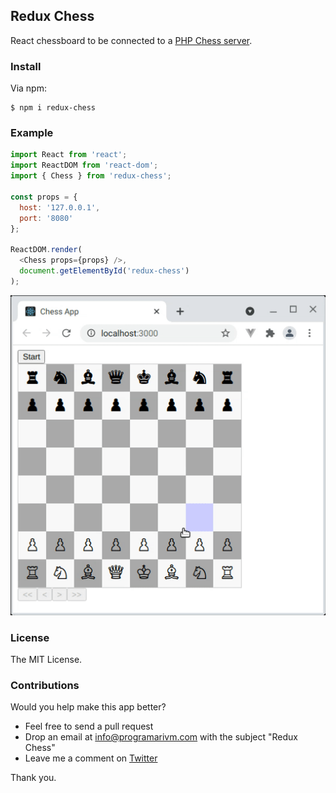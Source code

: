 ## Redux Chess

React chessboard to be connected to a [PHP Chess server](https://github.com/programarivm/chess-server).

### Install

Via npm:

    $ npm i redux-chess

### Example

```js
import React from 'react';
import ReactDOM from 'react-dom';
import { Chess } from 'redux-chess';

const props = {
  host: '127.0.0.1',
  port: '8080'
};

ReactDOM.render(
  <Chess props={props} />,
  document.getElementById('redux-chess')
);
```

![Redux Chess](/resources/demo.gif)

### License

The MIT License.

### Contributions

Would you help make this app better?

- Feel free to send a pull request
- Drop an email at info@programarivm.com with the subject "Redux Chess"
- Leave me a comment on [Twitter](https://twitter.com/programarivm)

Thank you.
